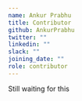 ```yaml
---
name: Ankur Prabhu
title: Contributor
github: AnkurPrabhu
twitter: ""
linkedin: ""
slack: ""
joining_date: ""
role: contributor
---
```


Still waiting for this
